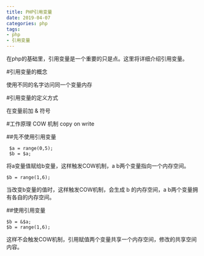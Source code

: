 ```yaml
---
title: PHP引用变量
date: 2019-04-07
categories: php
tags:
- php
- 引用变量
---
```


在php的基础里，引用变量是一个重要的只是点。这里将详细介绍引用变量。

<!-- more -->

#引用变量的概念

使用不同的名字访问同一个变量内存


#引用变量的定义方式

在变量前加 & 符号

#工作原理
COW 机制 copy on write

##先不使用引用变量
```shell
 $a = range(0,5); 
 $b = $a;
```
将a变量值赋给b变量，这样触发COW机制，a b两个变量指向一个内存空间。

```shell
$b = range(1,6);
``` 
 当改变b变量的值时，这样触发COW机制，会生成 b 的内存空间，a b两个变量拥有各自的内存空间。

##使用引用变量

```shell
$b = &$a; 
$b = range(1,6);
```
这样不会触发COW机制，引用赋值两个变量共享一个内存空间，修改的共享空间内容。
